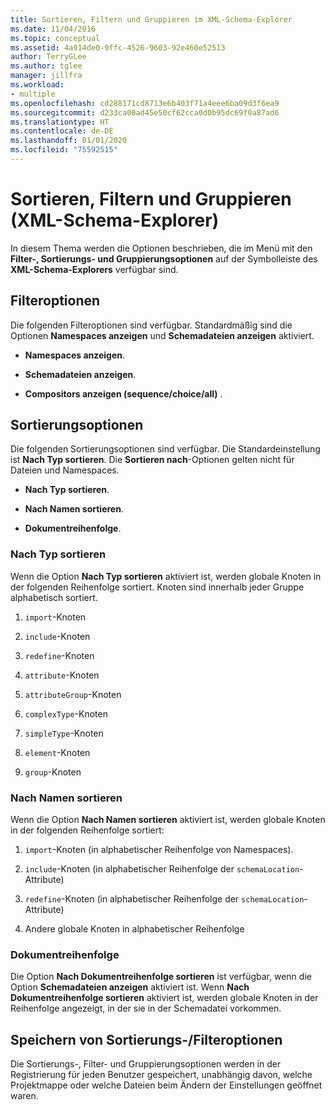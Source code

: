 ```yaml
---
title: Sortieren, Filtern und Gruppieren im XML-Schema-Explorer
ms.date: 11/04/2016
ms.topic: conceptual
ms.assetid: 4a914de0-9ffc-4526-9603-92e460e52513
author: TerryGLee
ms.author: tglee
manager: jillfra
ms.workload:
- multiple
ms.openlocfilehash: cd288171cd8713e6b403f71a4eee6ba09d3f6ea9
ms.sourcegitcommit: d233ca00ad45e50cf62cca0d0b95dc69f0a87ad6
ms.translationtype: HT
ms.contentlocale: de-DE
ms.lasthandoff: 01/01/2020
ms.locfileid: "75592515"
---
```

# <a name="sorting-filtering-and-grouping-xml-schema-explorer"></a>Sortieren, Filtern und Gruppieren (XML-Schema-Explorer)

In diesem Thema werden die Optionen beschrieben, die im Menü mit den **Filter-, Sortierungs- und Gruppierungsoptionen** auf der Symbolleiste des **XML-Schema-Explorers** verfügbar sind.

## <a name="filter-options"></a>Filteroptionen

Die folgenden Filteroptionen sind verfügbar. Standardmäßig sind die Optionen **Namespaces anzeigen** und **Schemadateien anzeigen** aktiviert.

- **Namespaces anzeigen**.

- **Schemadateien anzeigen**.

- **Compositors anzeigen (sequence/choice/all)** .

## <a name="sorting-options"></a>Sortierungsoptionen

Die folgenden Sortierungsoptionen sind verfügbar. Die Standardeinstellung ist **Nach Typ sortieren**. Die **Sortieren nach**-Optionen gelten nicht für Dateien und Namespaces.

- **Nach Typ sortieren**.

- **Nach Namen sortieren**.

- **Dokumentreihenfolge**.

### <a name="sort-by-type"></a>Nach Typ sortieren

Wenn die Option **Nach Typ sortieren** aktiviert ist, werden globale Knoten in der folgenden Reihenfolge sortiert. Knoten sind innerhalb jeder Gruppe alphabetisch sortiert.

1. `import`-Knoten

2. `include`-Knoten

3. `redefine`-Knoten

4. `attribute`-Knoten

5. `attributeGroup`-Knoten

6. `complexType`-Knoten

7. `simpleType`-Knoten

8. `element`-Knoten

9. `group`-Knoten

### <a name="sort-by-name"></a>Nach Namen sortieren

Wenn die Option **Nach Namen sortieren** aktiviert ist, werden globale Knoten in der folgenden Reihenfolge sortiert:

1. `import`-Knoten (in alphabetischer Reihenfolge von Namespaces).

2. `include`-Knoten (in alphabetischer Reihenfolge der `schemaLocation`-Attribute)

3. `redefine`-Knoten (in alphabetischer Reihenfolge der `schemaLocation`-Attribute)

4. Andere globale Knoten in alphabetischer Reihenfolge

### <a name="document-order"></a>Dokumentreihenfolge

Die Option **Nach Dokumentreihenfolge sortieren** ist verfügbar, wenn die Option **Schemadateien anzeigen** aktiviert ist. Wenn **Nach Dokumentreihenfolge sortieren** aktiviert ist, werden globale Knoten in der Reihenfolge angezeigt, in der sie in der Schemadatei vorkommen.

## <a name="persisting-sortfilter-options"></a>Speichern von Sortierungs-/Filteroptionen

Die Sortierungs-, Filter- und Gruppierungsoptionen werden in der Registrierung für jeden Benutzer gespeichert, unabhängig davon, welche Projektmappe oder welche Dateien beim Ändern der Einstellungen geöffnet waren.
